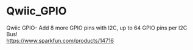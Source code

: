 # Qwiic_GPIO
Qwiic GPIO- Add 8 more GPIO pins with I2C, up to 64 GPIO pins per I2C Bus!<br>
https://www.sparkfun.com/products/14716

